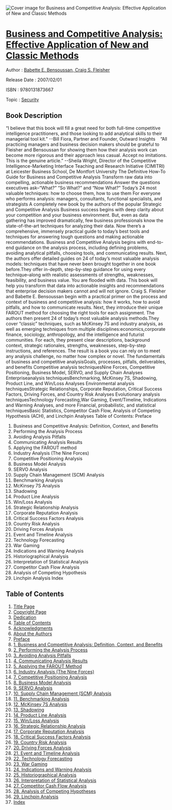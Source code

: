 ![Cover image for Business and Competitive Analysis: Effective Application of New and Classic Methods](https://imgdetail.ebookreading.net/cover/cover/security/EB9780131873667.jpg)

[Business and Competitive Analysis: Effective Application of New and Classic Methods](https://ebookreading.net/view/book/Business+and+Competitive+Analysis%3A+Effective+Application+of+New+and+Classic+Methods-EB9780131873667_1.html "Business and Competitive Analysis: Effective Application of New and Classic Methods")
====================================================================================================================

Author : [Babette E. Bensoussan](https://ebookreading.net/search/author/Babette+E.+Bensoussan),[ Craig S. Fleisher](https://ebookreading.net/search/author/+Craig+S.+Fleisher)

Release Date : 2007/02/01

ISBN : 9780131873667

Topic : [Security](https://ebookreading.net/search/category/security)

Book Description
-----------------

“I believe that this book will fill a great need for both full-time competitive intelligence practitioners, and those looking to add analytical skills to their managerial tool kit.” --Bill Fiora, Partner and Founder, Outward Insights
  
“All practicing managers and business decision makers should be grateful to Fleisher and Bensoussan for showing them how their analysis work can become more rigorous and their approach less casual. Accept no imitations. This is the genuine article.”
--Sheila Wright, Director of the Competitive Intelligence-Marketing Interface Teaching and Research Initiative (CIMITRI) at Leicester Business School, De Montfort University
The Definitive How-To Guide for Business and Competitive Analysis
 Transform raw data into compelling, actionable business recommendations 
 Answer the questions executives ask–“What?” “So What?” and “Now What?” 
 Today’s 24 most valuable techniques: how to choose them, how to use them 
 For everyone who performs analysis: managers, consultants, functional specialists, and strategists 
 A completely new book by the authors of the popular Strategic and Competitive Analysis 
Business success begins with deep clarity about your competition and your business environment. But, even as data gathering has improved dramatically, few business professionals know the state-of-the-art techniques for analyzing their data. Now there’s a comprehensive, immensely practical guide to today’s best tools and techniques for answering tough questions and making actionable recommendations.
Business and Competitive Analysis begins with end-to-end guidance on the analysis process, including defining problems, avoiding analytical pitfalls, choosing tools, and communicating results. Next, the authors offer detailed guides on 24 of today’s most valuable analysis models: techniques that have never been brought together in one book before.They offer in-depth, step-by-step guidance for using every technique–along with realistic assessments of strengths, weaknesses, feasibility, and business value.
You are flooded with data. This book will help you transform that data into actionable insights and recommendations that enterprise decision makers cannot and will not ignore. Craig S. Fleisher and Babette E. Bensoussan begin with a practical primer on the process and context of business and competitive analysis: how it works, how to avoid pitfalls, and how to communicate results. Next, they introduce their unique FAROUT method for choosing the right tools for each assignment. The authors then present 24 of today’s most valuable analysis methods.They cover “classic” techniques, such as McKinsey 7S and industry analysis, as well as emerging techniques from multiple disciplines:economics,corporate finance, sociology, anthropology, and the intelligence and futurist communities. For each, they present clear descriptions, background context, strategic rationales, strengths, weaknesses, step-by-step instructions, and references. The result is a book you can rely on to meet any analysis challenge, no matter how complex or novel.
The fundamentals of business and competitive analysisGoals, processes, pitfalls, deliverables, and benefits
Competitive analysis techniquesNine Forces, Competitive Positioning, Business Model, SERVO, and Supply Chain Analyses
Enterpriseanalysis techniquesBenchmarking, McKinsey 7S, Shadowing, Product Line, and Win/Loss Analyses
Environmental analysis techniquesStrategic Relationships, Corporate Reputation, Critical Success Factors, Driving Forces, and Country Risk Analyses
Evolutionary analysis techniquesTechnology Forecasting,War Gaming, Event/Timeline, Indications and Warning Analyses, and more
Financial, probabilistic, and statistical techniquesBasic Statistics, Competitor Cash Flow, Analysis of Competing Hypothesis (ACH), and Linchpin Analyses
Table of Contents:
Preface
1. Business and Competitive Analysis: Definition, Context, and Benefits
2. Performing the Analysis Process
3. Avoiding Analysis Pitfalls
4. Communicating Analysis Results
5. Applying the FAROUT method
6. Industry Analysis (The Nine Forces)
7. Competitive Positioning Analysis
8. Business Model Analysis
9. SERVO Analysis
10. Supply Chain Management (SCM) Analysis
11. Benchmarking Analysis
12. McKinsey 7S Analysis
13. Shadowing
14. Product Line Analysis
15. Win/Loss Analysis
16. Strategic Relationship Analysis
17. Corporate Reputation Analysis
18. Critical Success Factors Analysis
19. Country Risk Analysis 
20. Driving Forces Analysis
21. Event and Timeline Analysis
22. Technology Forecasting
23. War Gaming
24. Indications and Warning Analysis
25. Historiographical Analysis
26. Interpretation of Statistical Analysis
27. Competitor Cash Flow Analysis
28. Analysis of Competing Hypothesis
29. Linchpin Analysis
Index
              
Table of Contents
-----------------

1. [Title Page](https://ebookreading.net/view/book/Business+and+Competitive+Analysis%3A+Effective+Application+of+New+and+Classic+Methods-EB9780131873667_3.html)
1. [Copyright Page](https://ebookreading.net/view/book/Business+and+Competitive+Analysis%3A+Effective+Application+of+New+and+Classic+Methods-EB9780131873667_4.html)
1. [Dedication](https://ebookreading.net/view/book/Business+and+Competitive+Analysis%3A+Effective+Application+of+New+and+Classic+Methods-EB9780131873667_5.html)
1. [Table of Contents](https://ebookreading.net/view/book/Business+and+Competitive+Analysis%3A+Effective+Application+of+New+and+Classic+Methods-EB9780131873667_6.html)
1. [Acknowledgments](https://ebookreading.net/view/book/Business+and+Competitive+Analysis%3A+Effective+Application+of+New+and+Classic+Methods-EB9780131873667_7.html)
1. [About the Authors](https://ebookreading.net/view/book/Business+and+Competitive+Analysis%3A+Effective+Application+of+New+and+Classic+Methods-EB9780131873667_8.html)
1. [Preface](https://ebookreading.net/view/book/Business+and+Competitive+Analysis%3A+Effective+Application+of+New+and+Classic+Methods-EB9780131873667_9.html)
1. [1. Business and Competitive Analysis: Definition, Context, and Benefits](https://ebookreading.net/view/book/Business+and+Competitive+Analysis%3A+Effective+Application+of+New+and+Classic+Methods-EB9780131873667_10.html)
1. [2. Performing the Analysis Process](https://ebookreading.net/view/book/Business+and+Competitive+Analysis%3A+Effective+Application+of+New+and+Classic+Methods-EB9780131873667_11.html)
1. [3. Avoiding Analysis Pitfalls](https://ebookreading.net/view/book/Business+and+Competitive+Analysis%3A+Effective+Application+of+New+and+Classic+Methods-EB9780131873667_12.html)
1. [4. Communicating Analysis Results](https://ebookreading.net/view/book/Business+and+Competitive+Analysis%3A+Effective+Application+of+New+and+Classic+Methods-EB9780131873667_13.html)
1. [5. Applying the FAROUT Method](https://ebookreading.net/view/book/Business+and+Competitive+Analysis%3A+Effective+Application+of+New+and+Classic+Methods-EB9780131873667_14.html)
1. [6. Industry Analysis (The Nine Forces)](https://ebookreading.net/view/book/Business+and+Competitive+Analysis%3A+Effective+Application+of+New+and+Classic+Methods-EB9780131873667_15.html)
1. [7. Competitive Positioning Analysis](https://ebookreading.net/view/book/Business+and+Competitive+Analysis%3A+Effective+Application+of+New+and+Classic+Methods-EB9780131873667_16.html)
1. [8. Business Model Analysis](https://ebookreading.net/view/book/Business+and+Competitive+Analysis%3A+Effective+Application+of+New+and+Classic+Methods-EB9780131873667_17.html)
1. [9. SERVO Analysis](https://ebookreading.net/view/book/Business+and+Competitive+Analysis%3A+Effective+Application+of+New+and+Classic+Methods-EB9780131873667_18.html)
1. [10. Supply Chain Management (SCM) Analysis](https://ebookreading.net/view/book/Business+and+Competitive+Analysis%3A+Effective+Application+of+New+and+Classic+Methods-EB9780131873667_19.html)
1. [11. Benchmarking Analysis](https://ebookreading.net/view/book/Business+and+Competitive+Analysis%3A+Effective+Application+of+New+and+Classic+Methods-EB9780131873667_20.html)
1. [12. McKinsey 7S Analysis](https://ebookreading.net/view/book/Business+and+Competitive+Analysis%3A+Effective+Application+of+New+and+Classic+Methods-EB9780131873667_21.html)
1. [13. Shadowing](https://ebookreading.net/view/book/Business+and+Competitive+Analysis%3A+Effective+Application+of+New+and+Classic+Methods-EB9780131873667_22.html)
1. [14. Product Line Analysis](https://ebookreading.net/view/book/Business+and+Competitive+Analysis%3A+Effective+Application+of+New+and+Classic+Methods-EB9780131873667_23.html)
1. [15. Win/Loss Analysis](https://ebookreading.net/view/book/Business+and+Competitive+Analysis%3A+Effective+Application+of+New+and+Classic+Methods-EB9780131873667_24.html)
1. [16. Strategic Relationship Analysis](https://ebookreading.net/view/book/Business+and+Competitive+Analysis%3A+Effective+Application+of+New+and+Classic+Methods-EB9780131873667_25.html)
1. [17. Corporate Reputation Analysis](https://ebookreading.net/view/book/Business+and+Competitive+Analysis%3A+Effective+Application+of+New+and+Classic+Methods-EB9780131873667_26.html)
1. [18. Critical Success Factors Analysis](https://ebookreading.net/view/book/Business+and+Competitive+Analysis%3A+Effective+Application+of+New+and+Classic+Methods-EB9780131873667_27.html)
1. [19. Country Risk Analysis](https://ebookreading.net/view/book/Business+and+Competitive+Analysis%3A+Effective+Application+of+New+and+Classic+Methods-EB9780131873667_28.html)
1. [20. Driving Forces Analysis](https://ebookreading.net/view/book/Business+and+Competitive+Analysis%3A+Effective+Application+of+New+and+Classic+Methods-EB9780131873667_29.html)
1. [21. Event and Timeline Analysis](https://ebookreading.net/view/book/Business+and+Competitive+Analysis%3A+Effective+Application+of+New+and+Classic+Methods-EB9780131873667_30.html)
1. [22. Technology Forecasting](https://ebookreading.net/view/book/Business+and+Competitive+Analysis%3A+Effective+Application+of+New+and+Classic+Methods-EB9780131873667_31.html)
1. [23. War Gaming](https://ebookreading.net/view/book/Business+and+Competitive+Analysis%3A+Effective+Application+of+New+and+Classic+Methods-EB9780131873667_32.html)
1. [24. Indications and Warning Analysis](https://ebookreading.net/view/book/Business+and+Competitive+Analysis%3A+Effective+Application+of+New+and+Classic+Methods-EB9780131873667_33.html)
1. [25. Historiographical Analysis](https://ebookreading.net/view/book/Business+and+Competitive+Analysis%3A+Effective+Application+of+New+and+Classic+Methods-EB9780131873667_34.html)
1. [26. Interpretation of Statistical Analysis](https://ebookreading.net/view/book/Business+and+Competitive+Analysis%3A+Effective+Application+of+New+and+Classic+Methods-EB9780131873667_35.html)
1. [27. Competitor Cash Flow Analysis](https://ebookreading.net/view/book/Business+and+Competitive+Analysis%3A+Effective+Application+of+New+and+Classic+Methods-EB9780131873667_36.html)
1. [28. Analysis of Competing Hypotheses](https://ebookreading.net/view/book/Business+and+Competitive+Analysis%3A+Effective+Application+of+New+and+Classic+Methods-EB9780131873667_37.html)
1. [29. Linchpin Analysis](https://ebookreading.net/view/book/Business+and+Competitive+Analysis%3A+Effective+Application+of+New+and+Classic+Methods-EB9780131873667_38.html)
1. [Index](https://ebookreading.net/view/book/Business+and+Competitive+Analysis%3A+Effective+Application+of+New+and+Classic+Methods-EB9780131873667_39.html)
